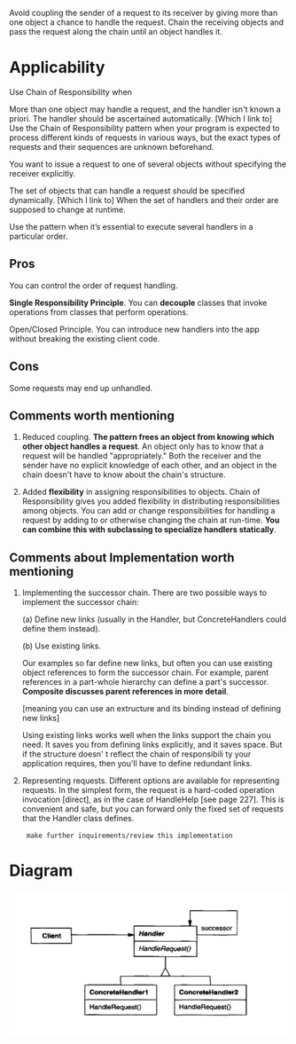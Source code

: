 
Avoid coupling the sender of a request to its receiver by giving more than one
object a chance to handle the request. Chain the receiving objects and pass the
request along the chain until an object handles it.

# Applicability

Use Chain of Responsibility when

More than one object may handle a request, and the handler isn't known a
priori. The handler should be ascertained automatically. [Which I link to] 
Use the Chain of Responsibility pattern when your program is expected to process 
different kinds of requests in various ways, but the exact types of requests and their sequences are unknown beforehand.

You want to issue a request to one of several objects without specifying the
receiver explicitly.

The set of objects that can handle a request should be specified dynamically. [Which I link to] 
When the set of handlers and their order are supposed to change at runtime.

Use the pattern when it’s essential to execute several handlers in a particular order.

## Pros

You can control the order of request handling.

**Single Responsibility Principle**. You can **decouple** classes that invoke operations 
from classes that perform operations.

Open/Closed Principle. You can introduce new handlers into the app without breaking 
the existing client code.

## Cons 

Some requests may end up unhandled.

## Comments worth mentioning

1. Reduced coupling. **The pattern frees an object from knowing which other
object handles a request**. An object only has to know that a request will be
handled "appropriately." Both the receiver and the sender have no explicit
knowledge of each other, and an object in the chain doesn't have to know
about the chain's structure.

2. Added **flexibility** in assigning responsibilities to objects. Chain of Responsibility
gives you added flexibility in distributing responsibilities among objects.
You can add or change responsibilities for handling a request by adding
to or otherwise changing the chain at run-time. **You can combine this with
subclassing to specialize handlers statically**.

## Comments about Implementation worth mentioning

1. Implementing the successor chain. There are two possible ways to implement
the successor chain:

    (a) Define new links (usually in the Handler, but ConcreteHandlers could
    define them instead).

    (b) Use existing links.

    Our examples so far define new links, but often you can use existing object
    references to form the successor chain. For example, parent references in a
    part-whole hierarchy can define a part's successor. **Composite discusses parent
    references in more detail**.

    [meaning you can use an extructure and its binding instead of defining new links]

    Using existing links works well when the links support the chain you need.
    It saves you from defining links explicitly, and it saves space. But if the
    structure doesn' t reflect the chain of responsibili ty your application requires,
    then you'll have to define redundant links.

2. Representing requests. Different options are available for representing requests.
In the simplest form, the request is a hard-coded operation invocation [direct], as in
the case of HandleHelp [see page 227]. This is convenient and safe, but you can forward
only the fixed set of requests that the Handler class defines.

        make further inquirements/review this implementation

# Diagram

![screenshot](chain.png)

